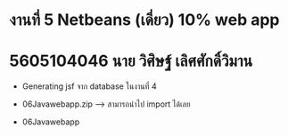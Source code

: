 # งานที่ 5 Netbeans (เดี่ยว)  10%  web app
# 5605104046 นาย วิศิษฐ์ เลิศศักดิ์วิมาน
+ Generating jsf จาก database ในงานที่ 4

+ 06Javawebapp.zip --> สามารถนำไป import ได้เลย 

+ 06Javawebapp
